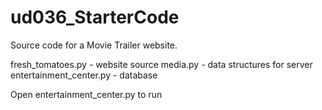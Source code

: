 # ud036_StarterCode
Source code for a Movie Trailer website.

fresh_tomatoes.py - website source
media.py - data structures for server
entertainment_center.py - database

Open entertainment_center.py to run
